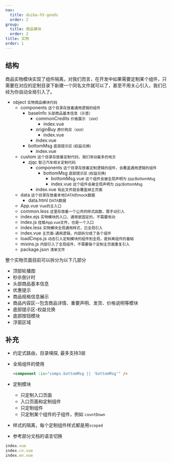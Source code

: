 ```yaml
---
nav:
  title: duiba-h5-goods
  order: 2
group:
  title: 商品模块
  order: 2
title: 实物
order: 1
---
```


## 结构
商品实物模块实现了组件隔离，对我们而言，在开发中如果需要定制某个组件，只需要在对应的定制目录下新建一个同名文件就可以了，甚至不用关心引入，我们已经为你自动全局引入了。

<Tree title="goods">
  <ul>
    <li>
      object
      <small>实物商品模块代码</small>
      <ul>
        <li>
          components
          <small>这个目录存放着通用逻辑的组件</small>
          <ul>
            <li>
              baseInfo
              <small>头部商品基本信息（示意）</small>
              <ul>
                <li>
                  commonCredits
                  <small>价格展示 （slot）</small>
                  <ul>
                    <li>index.vue</li>
                  </ul>
                </li>
                <li>
                  originBuy
                  <small>原价购买（slot）</small>
                  <ul>
                    <li>index.vue</li>
                  </ul>
                </li>
                <li>index.vue</li>
              </ul>
            </li>
            <li>
              bottomMsg
              <small>底部提示区 (权益兑换)</small>
              <ul>
                <li>index.vue</li>
              </ul>
            </li>
          </ul>
        </li>
        <li>
          custom
          <small>这个目录存放着定制代码，我们改动最多的地方</small>
          <ul>
            <li>
              zjqc
              <small>智己汽车相关定制代码</small>
              <ul>
                <li>
                  components
                  <small>这个目录存放着定制逻辑的组件，会覆盖通用逻辑的组件</small>
                  <ul>
                    <li>
                      bottomMsg
                      <small>底部提示区 (权益兑换)</small>
                      <ul>
                        <li>
                          bottomMsg.vue
                          <small>这个组件会被全局声明为 zjqcBottomMsg</small>
                        </li>
                        <li>
                          index.vue
                          <small>这个组件会被全局声明为 zjqcBottomMsg</small>
                        </li>
                      </ul>
                    </li>
                  </ul>
                </li>
                <li>
                  index.vue
                  <small>有此文件就会覆盖掉主页面</small>
                </li>
              </ul>
            </li>
          </ul>
        </li>
        <li>
          data
          <small>这个目录存放着本地DATA的mock数据</small>
          <ul>
            <li>
              data.html
              <small>DATA数据</small>
            </li>
          </ul>
        </li>
        <li>
          App.vue
          <small>Vue的主入口</small>
        </li>
        <li>
          common.less
          <small>这里存放着一个公共的样式函数，需手动引入</small>
        </li>
        <li>
          index.ejs
          <small>实物模块的入口，通常是固定的，不需要改动</small>
        </li>
        <li>
          index.js
          <small>挂载App.vue文件，也是一个入口</small>
        </li>
        <li>
          index.less
          <small>实物模块全局通用样式，已全局引入</small>
        </li>
        <li>
          index.vue
          <small>主页面-通用逻辑，内部拆分成了各个组件</small>
        </li>
        <li>
          loadCmps.js
          <small>动态引入定制模块的组件到全局，是拆离组件的基础</small>
        </li>
        <li>
          mixins.js
          <small>内部引入了全局组件，不需要每个定制主页面重复引入</small>
        </li>
        <li>
          package.json
          <small>清单文件</small>
        </li>
      </ul>
    </li>
  </ul>
</Tree>

整个实物页面目前可以拆分为以下几部分
- 顶部轮播图
- 秒杀倒计时
- 头部商品基本信息
- 优惠提示
- 商品规格信息展示
- 商品内容区--包含商品详情、重要声明、发货、价格说明等模块
- 底部提示区-权益兑换
- 底部按钮模块
- 浮窗区域


## 补充

- 约定式路由，目录嗅探, 最多支持3层

- 全局组件的使用

  ```html
  <component :is="comps.bottomMsg || 'bottomMsg'" />
  ```
- 定制模块
  - 只定制入口页面
  - 入口页面和定制组件
  - 只定制组件
  - 只定制某个组件的子组件，例如 `countDown`

- 样式的隔离，每个定制组件样式都是用`scoped`

- 参考部分文档的语言切换
```js
index.vue
index.cn.vue
index.en.vue
```
